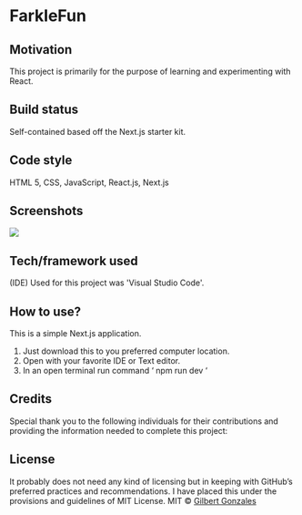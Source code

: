 # FarkleFun
## Motivation
This project is primarily for the purpose of learning and experimenting with React. 
## Build status
Self-contained based off the Next.js starter kit. 
## Code style
HTML 5, CSS, JavaScript, React.js, Next.js
## Screenshots
![](./images/farklefun.png)
## Tech/framework used
(IDE) Used for this project was 'Visual Studio Code'.
## How to use?
This is a simple Next.js application. 
1.	Just download this to you preferred computer location.  
2.	Open with your favorite IDE or Text editor.
3.	In an open terminal run command ‘ npm run dev ‘
## Credits
Special thank you to the following individuals for their contributions and providing the information needed to complete this project:  

## License
It probably does not need any kind of licensing but in keeping with GitHub’s preferred practices and recommendations. I have placed this under the provisions and guidelines of MIT License. 
MIT © [Gilbert Gonzales]()
